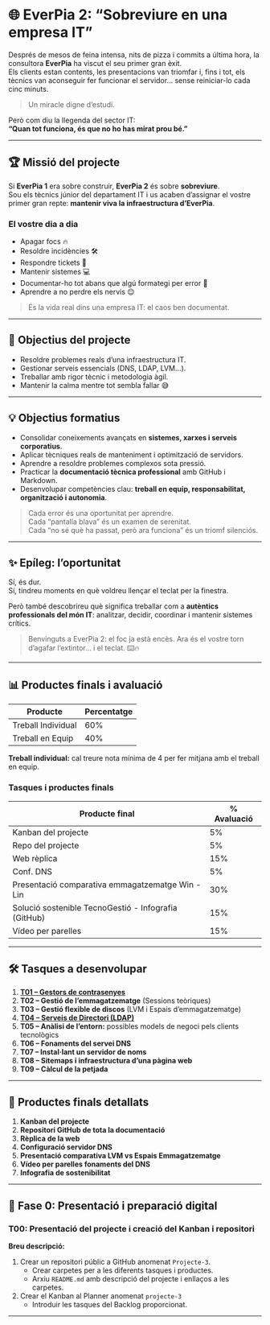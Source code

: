 # 🌐 EverPia 2: “Sobreviure en una empresa IT”

Després de mesos de feina intensa, nits de pizza i commits a última hora, la consultora **EverPia** ha viscut el seu primer gran èxit.  
Els clients estan contents, les presentacions van triomfar i, fins i tot, els tècnics van aconseguir fer funcionar el servidor… sense reiniciar-lo cada cinc minuts.  

> Un miracle digne d’estudi.  

Però com diu la llegenda del sector IT:  
**“Quan tot funciona, és que no ho has mirat prou bé.”**

---

## 🏆 Missió del projecte
Si **EverPia 1** era sobre construir, **EverPia 2** és sobre **sobreviure**.  
Sou els tècnics júnior del departament IT i us acaben d’assignar el vostre primer gran repte: **mantenir viva la infraestructura d’EverPia**.  

### El vostre dia a dia
- Apagar focs 🔥
- Resoldre incidències 🛠️
- Respondre tickets 📩
- Mantenir sistemes 💻
- Documentar-ho tot abans que algú formategi per error 📝
- Aprendre a no perdre els nervis 😌

> És la vida real dins una empresa IT: el caos ben documentat.

---

## 🎯 Objectius del projecte
- Resoldre problemes reals d’una infraestructura IT.  
- Gestionar serveis essencials (DNS, LDAP, LVM…).  
- Treballar amb rigor tècnic i metodologia àgil.  
- Mantenir la calma mentre tot sembla fallar 😅  

---

## 💡 Objectius formatius
- Consolidar coneixements avançats en **sistemes, xarxes i serveis corporatius**.  
- Aplicar tècniques reals de manteniment i optimització de servidors.  
- Aprendre a resoldre problemes complexos sota pressió.  
- Practicar la **documentació tècnica professional** amb GitHub i Markdown.  
- Desenvolupar competències clau: **treball en equip, responsabilitat, organització i autonomia**.

> Cada error és una oportunitat per aprendre.  
> Cada “pantalla blava” és un examen de serenitat.  
> Cada “no sé què ha passat, però ara funciona” és un triomf silenciós.

---

## ✨ Epíleg: l’oportunitat
Sí, és dur.  
Sí, tindreu moments en què voldreu llençar el teclat per la finestra.  

Però també descobrireu què significa treballar com a **autèntics professionals del món IT**: analitzar, decidir, coordinar i mantenir sistemes crítics.  

> Benvinguts a EverPia 2: el foc ja està encès. Ara és el vostre torn d’agafar l’extintor… i el teclat. ⌨️🔥

---

## 📊 Productes finals i avaluació
| Producte | Percentatge |
|----------|------------|
| Treball Individual | 60% |
| Treball en Equip | 40% |

**Treball individual:** cal treure nota mínima de 4 per fer mitjana amb el treball en equip.

### Tasques i productes finals

| Producte final | % Avaluació |
|----------------|-------------|
| Kanban del projecte | 5% |
| Repo del projecte | 5% |
| Web rèplica | 15% |
| Conf. DNS | 5% |
| Presentació comparativa emmagatzematge Win - Lin | 30% |
| Solució sostenible TecnoGestió - Infografia (GitHub) | 15% |
| Vídeo per parelles | 15% |

---

## 🛠️ Tasques a desenvolupar
1. **[T01 – Gestors de contrasenyes](Tasca04/tasca04.md)**
2. **T02 – Gestió de l’emmagatzematge** (Sessions teòriques)
3. **T03 – Gestió flexible de discos** (LVM i Espais d’emmagatzematge)
4. **[T04 – Serveis de Directori (LDAP)](Tasca04/tasca04.md)**
5. **T05 – Anàlisi de l’entorn:** possibles models de negoci pels clients tecnològics
6. **T06 – Fonaments del servei DNS**
7. **T07 – Instal·lant un servidor de noms**
8. **T08 – Sitemaps i infraestructura d’una pàgina web**
9. **T09 – Càlcul de la petjada**

---

## 📌 Productes finals detallats
1. **Kanban del projecte**
2. **Repositori GitHub de tota la documentació**  
3. **Rèplica de la web**
4. **Configuració servidor DNS**
5. **Presentació comparativa LVM vs Espais Emmagatzematge**
6. **Vídeo per parelles fonaments del DNS**  
7. **Infografia de sostenibilitat**

---

## 🏁 Fase 0: Presentació i preparació digital
### T00: Presentació del projecte i creació del Kanban i repositori
**Breu descripció:**  
1. Crear un repositori públic a GitHub anomenat `Projecte-3`.  
   - Crear carpetes per a les diferents tasques i productes.  
   - Arxiu `README.md` amb descripció del projecte i enllaços a les carpetes.  
2. Crear el Kanban al Planner anomenat `projecte-3`  
   - Introduir les tasques del Backlog proporcionat.  

---

